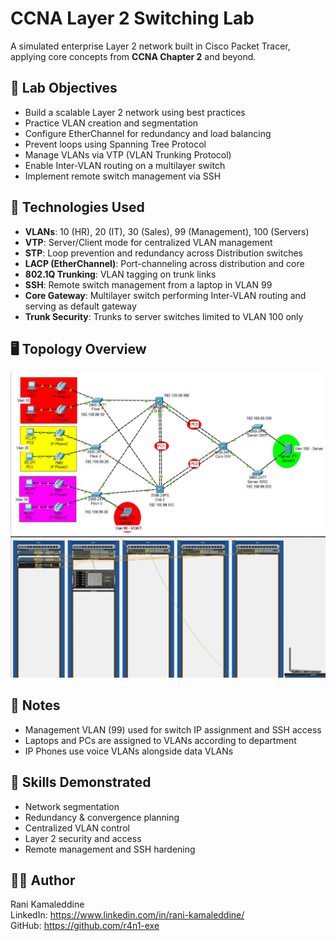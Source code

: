 # CCNA Layer 2 Switching Lab

A simulated enterprise Layer 2 network built in Cisco Packet Tracer, applying core concepts from **CCNA Chapter 2** and beyond.

## 🧠 Lab Objectives

- Build a scalable Layer 2 network using best practices
- Practice VLAN creation and segmentation
- Configure EtherChannel for redundancy and load balancing
- Prevent loops using Spanning Tree Protocol
- Manage VLANs via VTP (VLAN Trunking Protocol)
- Enable Inter-VLAN routing on a multilayer switch
- Implement remote switch management via SSH

## 🧰 Technologies Used

- **VLANs**: 10 (HR), 20 (IT), 30 (Sales), 99 (Management), 100 (Servers)
- **VTP**: Server/Client mode for centralized VLAN management
- **STP**: Loop prevention and redundancy across Distribution switches
- **LACP (EtherChannel)**: Port-channeling across distribution and core
- **802.1Q Trunking**: VLAN tagging on trunk links
- **SSH**: Remote switch management from a laptop in VLAN 99
- **Core Gateway**: Multilayer switch performing Inter-VLAN routing and serving as default gateway
- **Trunk Security**: Trunks to server switches limited to VLAN 100 only

## 🖥️ Topology Overview

![Lab Topology (Logical)](/L2%20Lab.png)
![Lab Topology (Physical)](/L2%20Lab%20Physical.png)

## 📌 Notes

- Management VLAN (99) used for switch IP assignment and SSH access
- Laptops and PCs are assigned to VLANs according to department
- IP Phones use voice VLANs alongside data VLANs

## 🚀 Skills Demonstrated

- Network segmentation
- Redundancy & convergence planning
- Centralized VLAN control
- Layer 2 security and access
- Remote management and SSH hardening

## 🧑‍💻 Author

Rani Kamaleddine  
LinkedIn: https://www.linkedin.com/in/rani-kamaleddine/  
GitHub: https://github.com/r4n1-exe

